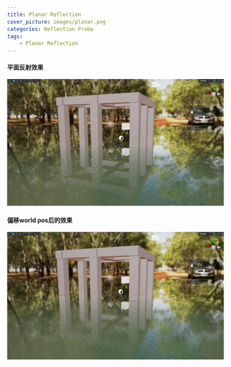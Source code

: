 ```yaml
---
title: Planar Reflection
cover_picture: images/planar.png
categories: Reflection Probe
tags:
    - Planar Reflection
---
```

#### 平面反射效果
![](/works-image/planar-2.png)
#### 偏移world pos后的效果
![](/works-image/planar-1.png)

